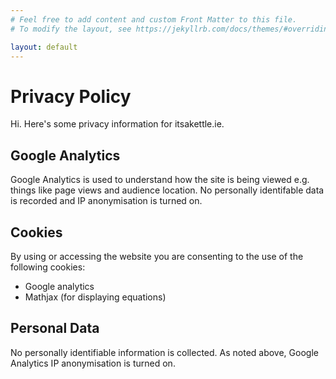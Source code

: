 ```yaml
---
# Feel free to add content and custom Front Matter to this file.
# To modify the layout, see https://jekyllrb.com/docs/themes/#overriding-theme-defaults

layout: default
---
```

# Privacy Policy
Hi. Here's some privacy information for itsakettle.ie.

## Google Analytics
Google Analytics is used to understand how the site is being viewed e.g. things like page views and audience location. No personally identifable data is recorded and IP anonymisation is turned on. 

## Cookies
By using or accessing the website you are consenting to the use of the following cookies:

* Google analytics
* Mathjax (for displaying equations)

## Personal Data
No personally identifiable information is collected. As noted above, Google Analytics IP anonymisation is turned on.